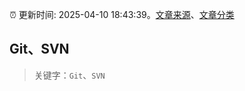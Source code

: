 :alarm_clock: 更新时间: 2025-04-10 18:43:39。[文章来源](/README.md)、[文章分类](/TAGS.md)

## Git、SVN


> 关键字：`Git`、`SVN`



